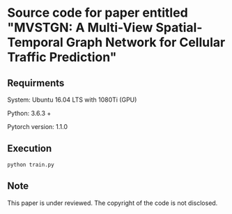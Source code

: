 # Source code for paper entitled "MVSTGN: A Multi-View Spatial-Temporal Graph Network for Cellular Traffic Prediction"
## Requirments
System: Ubuntu 16.04 LTS with 1080Ti (GPU) 

Python: 3.6.3 +

Pytorch version: 1.1.0
## Execution
```
python train.py
```
## Note
This paper is under reviewed. The copyright of the code is not disclosed.
